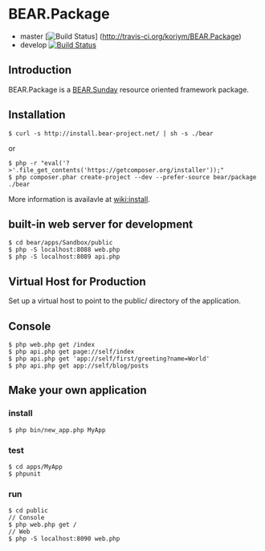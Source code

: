 BEAR.Package
=============================

 * master  [![Build Status](https://secure.travis-ci.org/koriym/BEAR.Package.png?branch=master)] (http://travis-ci.org/koriym/BEAR.Package)
 * develop [![Build Status](https://secure.travis-ci.org/koriym/BEAR.Package.png?branch=develop)](http://travis-ci.org/koriym/BEAR.Package)

Introduction
------------
BEAR.Package is a [BEAR.Sunday](https://github.com/koriym/BEAR.Sunday) resource oriented framework package.

Installation
------------

    $ curl -s http://install.bear-project.net/ | sh -s ./bear

or

    $ php -r "eval('?>'.file_get_contents('https://getcomposer.org/installer'));"
    $ php composer.phar create-project --dev --prefer-source bear/package ./bear

More information is availavle at [wiki:install](http://code.google.com/p/bearsunday/wiki/install).

built-in web server for development
------------------

    $ cd bear/apps/Sandbox/public
    $ php -S localhost:8088 web.php
    $ php -S localhost:8089 api.php

Virtual Host for Production
------------
Set up a virtual host to point to the public/ directory of the application.

Console
-------

    $ php web.php get /index
    $ php api.php get page://self/index
    $ php api.php get 'app://self/first/greeting?name=World'
    $ php api.php get app://self/blog/posts

Make your own application
----------------------------------

### install

    $ php bin/new_app.php MyApp

### test

    $ cd apps/MyApp
    $ phpunit

### run

    $ cd public
    // Console
    $ php web.php get /
    // Web
    $ php -S localhost:8090 web.php
